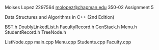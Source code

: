 Moises Lopez
2297564
molopez@chapman.edu
350-02
Assignment 5

Data Structures and Algorithms in C++ (2nd Edition)


BST.h
DoublyLinkedList.h
FacultyRecord.h
GenStack.h
Menu.h
StudentRecord.h
TreeNode.h

ListNode.cpp
main.cpp
Menu.cpp
Students.cpp
Faculty.cpp
